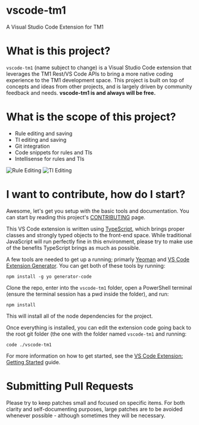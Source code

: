 # vscode-tm1
A Visual Studio Code Extension for TM1

# What is this project?
`vscode-tm1` (name subject to change) is a Visual Studio Code extension that leverages the TM1 Rest/VS Code APIs to bring a more native coding experience to the TM1 development space. This project is built on top of concepts and ideas from other projects, and is largely driven by community feedback and needs. **vscode-tm1 is and always will be free.**

# What is the scope of this project?
- Rule editing and saving
- TI editing and saving
- Git integration
- Code snippets for rules and TIs
- Intellisense for rules and TIs

![Rule Editing](docs/ruleEdit.png)
![TI Editing](docs/tiEdit.png)

# I want to contribute, how do I start?
Awesome, let's get you setup with the basic tools and documentation.  You can start by reading this project's [CONTRIBUTING](docs/CONTRIBUTING.md) page.

This VS Code extension is written using [TypeScript](https://www.typescriptlang.org/docs/), which brings proper classes and strongly typed objects to the front-end space.  While traditional JavaScript will run perfectly fine in this environment, please try to make use of the benefits TypeScript brings as much as possible.

A few tools are needed to get up a running; primarly [Yeoman](https://yeoman.io/) and [VS Code Extension Generator](https://www.npmjs.com/package/generator-code).  You can get both of these tools by running:
```
npm install -g yo generator-code
```

Clone the repo, enter into the `vscode-tm1` folder, open a PowerShell terminal (ensure the terminal session has a pwd inside the folder), and run:
```
npm install
```
This will install all of the node dependencies for the project.

Once everything is installed, you can edit the extension code going back to the root git folder (the one with the folder named `vscode-tm1` and running:
```
code ./vscode-tm1
```

For more information on how to get started, see the [VS Code Extension: Getting Started](https://code.visualstudio.com/api/get-started/your-first-extension) guide.

# Submitting Pull Requests
Please try to keep patches small and focused on specific items.  For both clarity and self-documenting purposes, large patches are to be avoided whenever possible - although sometimes they will be necessary.

